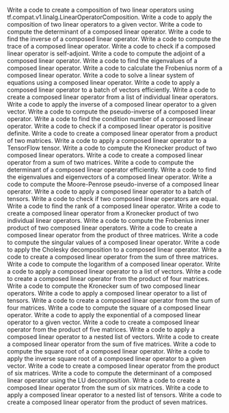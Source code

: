 Write a code to create a composition of two linear operators using tf.compat.v1.linalg.LinearOperatorComposition.
Write a code to apply the composition of two linear operators to a given vector.
Write a code to compute the determinant of a composed linear operator.
Write a code to find the inverse of a composed linear operator.
Write a code to compute the trace of a composed linear operator.
Write a code to check if a composed linear operator is self-adjoint.
Write a code to compute the adjoint of a composed linear operator.
Write a code to find the eigenvalues of a composed linear operator.
Write a code to calculate the Frobenius norm of a composed linear operator.
Write a code to solve a linear system of equations using a composed linear operator.
Write a code to apply a composed linear operator to a batch of vectors efficiently.
Write a code to create a composed linear operator from a list of individual linear operators.
Write a code to apply the inverse of a composed linear operator to a given vector.
Write a code to compute the pseudo-inverse of a composed linear operator.
Write a code to find the condition number of a composed linear operator.
Write a code to check if a composed linear operator is positive definite.
Write a code to create a composed linear operator from a product of two matrices.
Write a code to apply a composed linear operator to a TensorFlow tensor.
Write a code to compute the Kronecker product of two composed linear operators.
Write a code to create a composed linear operator from a sum of two matrices.
Write a code to compute the determinant of a composed linear operator efficiently.
Write a code to find the eigenvalues and eigenvectors of a composed linear operator.
Write a code to compute the Moore-Penrose pseudo-inverse of a composed linear operator.
Write a code to apply a composed linear operator to a batch of tensors.
Write a code to check if two composed linear operators are equal.
Write a code to find the rank of a composed linear operator.
Write a code to create a composed linear operator from a Kronecker product of two individual linear operators.
Write a code to compute the Frobenius inner product of two composed linear operators.
Write a code to create a composed linear operator from the product of three matrices.
Write a code to compute the singular values of a composed linear operator.
Write a code to apply the Cholesky decomposition to a composed linear operator.
Write a code to create a composed linear operator from the sum of three matrices.
Write a code to compute the logarithm of a composed linear operator.
Write a code to apply a composed linear operator to a list of vectors.
Write a code to create a composed linear operator from the product of four matrices.
Write a code to compute the Kronecker sum of two composed linear operators.
Write a code to apply a composed linear operator to a list of tensors.
Write a code to create a composed linear operator from the sum of four matrices.
Write a code to compute the square of a composed linear operator.
Write a code to apply the exponential of a composed linear operator to a given vector.
Write a code to create a composed linear operator from the product of five matrices.
Write a code to apply a composed linear operator to a nested list of vectors.
Write a code to create a composed linear operator from the sum of five matrices.
Write a code to compute the square root of a composed linear operator.
Write a code to apply the inverse square root of a composed linear operator to a given vector.
Write a code to create a composed linear operator from the product of six matrices.
Write a code to compute the determinant of a composed linear operator using the LU decomposition.
Write a code to create a composed linear operator from the sum of six matrices.
Write a code to apply a composed linear operator to a nested list of tensors.
Write a code to create a composed linear operator from the product of seven matrices.